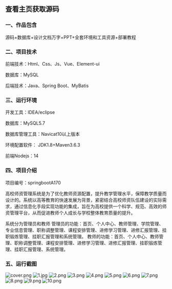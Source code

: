  
## 查看主页获取源码


### 一、作品包含

源码+数据库+设计文档万字+PPT+全套环境和工具资源+部署教程

### 二、项目技术

前端技术：Html、Css、Js、Vue、Element-ui

数据库：MySQL

后端技术：Java、Spring Boot、MyBatis

  

### 三、运行环境

开发工具：IDEA/eclipse

数据库：MySQL5.7

数据库管理工具：Navicat10以上版本

环境配置软件： JDK1.8+Maven3.6.3

前端Nodejs：14


### 四、项目介绍
项目编号：springbootA170

高校师资管理系统是为了优化教师资源配置，提升教学管理水平，保障教学质量而设计的。系统以高等教育的快速发展为背景，紧密结合高校师资队伍建设的实际需求，通过信息化手段实现功能的集成，旨在为高校提供一个科学、规范、高效的师资管理平台，从而促进教师个人成长与学校整体教育质量的提升。

系统分为管理员和教师
管理员的功能：首页、个人中心、教师管理、学院管理、专业信息管理、职称调整管理、课程安排管理、进修学习管理、进修汇报管理、挂职锻炼管理、挂职汇报管理和系统管理。
教师的功能：首页、个人中心、教师管理、职称调整管理、课程安排管理、进修学习管理、进修汇报管理、挂职锻炼管理、挂职汇报管理、系统管理。

### 五、运行截图

![cover.png](./cover.png)
![1.jpg](./1.jpg)
![2.png](./2.png)
![3.png](./3.png)
![4.png](./4.png)
![5.png](./5.png)
![6.png](./6.png)
![7.png](./7.png)
![8.png](./8.png)
![9.png](./9.png)
![10.png](./10.png)




  
